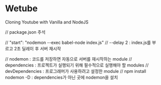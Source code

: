 # Wetube

Cloning Youtube with Vanilla and NodeJS     

// package.json 주석

// "start": "nodemon --exec babel-node index.js"
// --delay 2 : index.js를 부르고 2초 딜레이 후 서버 재시작

// nodemon : 코드를 저장하면 자동으로 서버를 재시작하는 module
// dependencies : 프로젝트가 실행되기 위해 필수적으로 실행해야 할 modules
// devDependencies : 프로그래머가 사용하려고 설정한 module
// npm install nodemon -D : dependencies가 아닌 곳에 nodemon을 설치